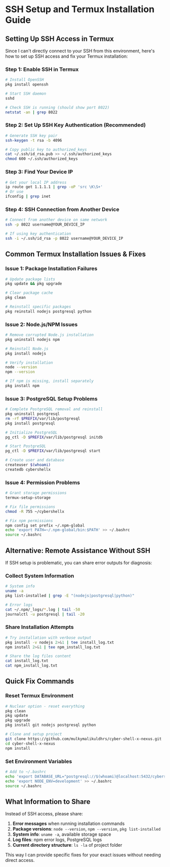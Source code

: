 # SSH Setup and Termux Installation Guide

## Setting Up SSH Access in Termux

Since I can't directly connect to your SSH from this environment, here's how to set up SSH access and fix your Termux installation:

### Step 1: Enable SSH in Termux
```bash
# Install OpenSSH
pkg install openssh

# Start SSH daemon
sshd

# Check SSH is running (should show port 8022)
netstat -an | grep 8022
```

### Step 2: Set Up SSH Key Authentication (Recommended)
```bash
# Generate SSH key pair
ssh-keygen -t rsa -b 4096

# Copy public key to authorized_keys
cat ~/.ssh/id_rsa.pub >> ~/.ssh/authorized_keys
chmod 600 ~/.ssh/authorized_keys
```

### Step 3: Find Your Device IP
```bash
# Get your local IP address
ip route get 1.1.1.1 | grep -oP 'src \K\S+'
# Or use
ifconfig | grep inet
```

### Step 4: SSH Connection from Another Device
```bash
# Connect from another device on same network
ssh -p 8022 username@YOUR_DEVICE_IP

# If using key authentication
ssh -i ~/.ssh/id_rsa -p 8022 username@YOUR_DEVICE_IP
```

## Common Termux Installation Issues & Fixes

### Issue 1: Package Installation Failures
```bash
# Update package lists
pkg update && pkg upgrade

# Clear package cache
pkg clean

# Reinstall specific packages
pkg reinstall nodejs postgresql python
```

### Issue 2: Node.js/NPM Issues
```bash
# Remove corrupted Node.js installation
pkg uninstall nodejs npm

# Reinstall Node.js
pkg install nodejs

# Verify installation
node --version
npm --version

# If npm is missing, install separately
pkg install npm
```

### Issue 3: PostgreSQL Setup Problems
```bash
# Complete PostgreSQL removal and reinstall
pkg uninstall postgresql
rm -rf $PREFIX/var/lib/postgresql
pkg install postgresql

# Initialize PostgreSQL
pg_ctl -D $PREFIX/var/lib/postgresql initdb

# Start PostgreSQL
pg_ctl -D $PREFIX/var/lib/postgresql start

# Create user and database
createuser $(whoami)
createdb cybershellx
```

### Issue 4: Permission Problems
```bash
# Grant storage permissions
termux-setup-storage

# Fix file permissions
chmod -R 755 ~/cybershellx

# Fix npm permissions
npm config set prefix ~/.npm-global
echo 'export PATH=~/.npm-global/bin:$PATH' >> ~/.bashrc
source ~/.bashrc
```

## Alternative: Remote Assistance Without SSH

If SSH setup is problematic, you can share error outputs for diagnosis:

### Collect System Information
```bash
# System info
uname -a
pkg list-installed | grep -E "(nodejs|postgresql|python)"

# Error logs
cat ~/.npm/_logs/*.log | tail -50
journalctl -u postgresql | tail -20
```

### Share Installation Attempts
```bash
# Try installation with verbose output
pkg install -v nodejs 2>&1 | tee install_log.txt
npm install 2>&1 | tee npm_install_log.txt

# Share the log files content
cat install_log.txt
cat npm_install_log.txt
```

## Quick Fix Commands

### Reset Termux Environment
```bash
# Nuclear option - reset everything
pkg clean
pkg update
pkg upgrade
pkg install git nodejs postgresql python

# Clone and setup project
git clone https://github.com/mulkymalikuldhrs/cyber-shell-x-nexus.git
cd cyber-shell-x-nexus
npm install
```

### Set Environment Variables
```bash
# Add to ~/.bashrc
echo 'export DATABASE_URL="postgresql://$(whoami)@localhost:5432/cybershellx"' >> ~/.bashrc
echo 'export NODE_ENV=development' >> ~/.bashrc
source ~/.bashrc
```

## What Information to Share

Instead of SSH access, please share:

1. **Error messages** when running installation commands
2. **Package versions**: `node --version`, `npm --version`, `pkg list-installed`
3. **System info**: `uname -a`, available storage space
4. **Log files**: npm error logs, PostgreSQL logs
5. **Current directory structure**: `ls -la` of project folder

This way I can provide specific fixes for your exact issues without needing direct access.